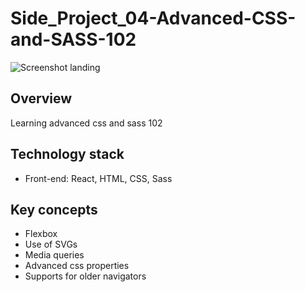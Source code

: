 # Side_Project_04-Advanced-CSS-and-SASS-102
![Screenshot landing](https://i.imgur.com/p9sHzls.png)

## Overview
Learning advanced css and sass 102

## Technology stack

+ Front-end: React, HTML, CSS, Sass

## Key concepts
* Flexbox
* Use of SVGs
* Media queries
* Advanced css properties
* Supports for older navigators
